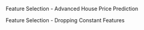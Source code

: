 Feature Selection - Advanced House Price Prediction

Feature Selection - Dropping Constant Features
